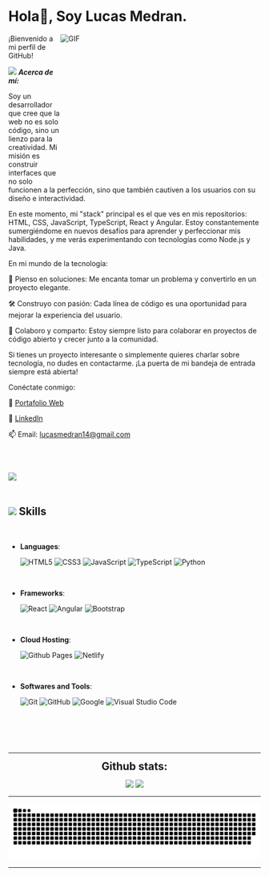 # Hola👋, Soy Lucas Medran. 

 <img align="right" top="500" height="300" width="400" alt="GIF" src="https://media4.giphy.com/media/v1.Y2lkPTc5MGI3NjExZzQ0ZjdpNXcxMm1nYndsNTE2MG5kdTFyaWxtcWVrbHlwc25rMmV0NiZlcD12MV9pbnRlcm5hbF9naWZfYnlfaWQmY3Q9Zw/TFPdmm3rdzeZ0kP3zG/giphy.webp">
 ¡Bienvenido a mi perfil de GitHub!


<img src="https://media.giphy.com/media/ObNTw8Uzwy6KQ/giphy.gif" width="30px">&nbsp;***Acerca de mí:***

Soy un desarrollador que cree que la web no es solo código, sino un lienzo para la creatividad. Mi misión es construir interfaces que no solo funcionen a la perfección, sino que también cautiven a los usuarios con su diseño e interactividad.

En este momento, mi "stack" principal es el que ves en mis repositorios: HTML, CSS, JavaScript, TypeScript, React y Angular. Estoy constantemente sumergiéndome en nuevos desafíos para aprender y perfeccionar mis habilidades, y me verás experimentando con tecnologías como Node.js y Java.

En mi mundo de la tecnología:

🧠 Pienso en soluciones: Me encanta tomar un problema y convertirlo en un proyecto elegante.

🛠️ Construyo con pasión: Cada línea de código es una oportunidad para mejorar la experiencia del usuario.

🤝 Colaboro y comparto: Estoy siempre listo para colaborar en proyectos de código abierto y crecer junto a la comunidad.

Si tienes un proyecto interesante o simplemente quieres charlar sobre tecnología, no dudes en contactarme. ¡La puerta de mi bandeja de entrada siempre está abierta!

Conéctate conmigo:

🔗 [Portafolio Web](https://lucasmedran.netlify.app/)

💼 [LinkedIn](https://www.linkedin.com/in/lucas-medran-b676b0249/)

📫 Email: lucasmedran14@gmail.com




<br><br>

<img src="https://user-images.githubusercontent.com/73097560/115834477-dbab4500-a447-11eb-908a-139a6edaec5c.gif"><br><br>

## <img src="https://media2.giphy.com/media/QssGEmpkyEOhBCb7e1/giphy.gif?cid=ecf05e47a0n3gi1bfqntqmob8g9aid1oyj2wr3ds3mg700bl&rid=giphy.gif" width ="25"><b> Skills</b>
<br>

<p align="center">

- **Languages**:
    
  ![HTML5](https://img.shields.io/badge/HTML5%20-%23E34F26.svg?style=for-the-badge&logo=html5&logoColor=white)
  ![CSS3](https://img.shields.io/badge/CSS%20-%231572B6.svg?style=for-the-badge&logo=css3&logoColor=white)
  ![JavaScript](https://img.shields.io/badge/JavaScript%20-%23F7DF1E.svg?style=for-the-badge&logo=javascript&logoColor=black)
  ![TypeScript](https://img.shields.io/badge/typescript-%23007ACC.svg?style=for-the-badge&logo=typescript&logoColor=white)
  ![Python](https://img.shields.io/badge/Python%20-%2314354C.svg?style=for-the-badge&logo=python&logoColor=white)

<br>   
    
- **Frameworks**:

    ![React](https://img.shields.io/badge/react-%2320232a.svg?style=for-the-badge&logo=react&logoColor=%2361DAFB)
   ![Angular](https://img.shields.io/badge/angular-%23DD0031.svg?style=for-the-badge&logo=angular&logoColor=white)
   ![Bootstrap](https://img.shields.io/badge/bootstrap-%238511FA.svg?style=for-the-badge&logo=bootstrap&logoColor=white)


<br>

- **Cloud Hosting**:

    ![Github Pages](https://img.shields.io/badge/GitHub%20Pages-%23327FC7.svg?style=for-the-badge&logo=github&logoColor=white)
    ![Netlify](https://img.shields.io/badge/netlify-%23000000.svg?style=for-the-badge&logo=netlify&logoColor=#00C7B7)
    
<br>

- **Softwares and Tools**:

    ![Git](https://img.shields.io/badge/git-%23F05033.svg?style=for-the-badge&logo=git&logoColor=white)
    ![GitHub](https://img.shields.io/badge/github-%23121011.svg?style=for-the-badge&logo=github&logoColor=white)
    ![Google](https://img.shields.io/badge/google-%234285F4.svg?style=for-the-badge&logo=google&logoColor=white)
    ![Visual Studio Code](https://img.shields.io/badge/Visual%20Studio%20Code-0078d7.svg?style=for-the-badge&logo=visual-studio-code&logoColor=white)

<br>


</p>

<br>
<br>

-----

<div align="center">
<h2 align="center" style="margin: 5px 10px;">Github stats:</h2> 

[![](https://github-readme-stats.vercel.app/api?username=Lucrack7&show_icons=true&theme=tokyonight&hide_border=true&locale=en)](https://github.com/Lucrack7)
[![](https://github-readme-streak-stats.herokuapp.com/?user=Lucrack7&theme=material-palenight)](https://github.com/Lucrack7)
</div>

----

<p align="center">
  <img  src="https://raw.githubusercontent.com/Elanza-48/Elanza-48/main/resources/img/github-contribution-grid-snake.svg"
    alt="example" />
</p>

------
